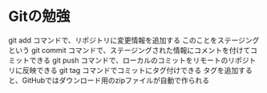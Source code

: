 # Gitの勉強

git add コマンドで、リポジトリに変更情報を追加する
    このことをステージングという
git commit コマンドで、ステージングされた情報にコメントを付けてコミットできる
git push コマンドで、ローカルのコミットをリモートのリポジトリに反映できる
git tag コマンドでコミットにタグ付けできる
    タグを追加すると、GitHubではダウンロード用のzipファイルが自動で作られる
